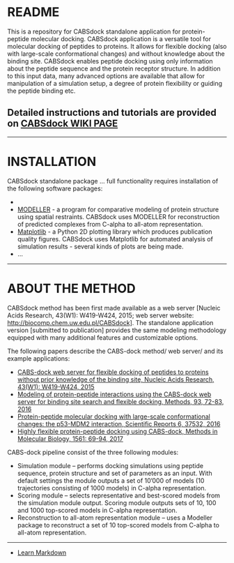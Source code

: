 # README #
This is a repository for CABSdock standalone application for protein-peptide molecular docking. CABSdock application is a versatile tool for molecular docking of peptides to proteins. It allows for flexible docking (also with large-scale conformational changes) and without knowledge about the binding site. CABSdock enables peptide docking using only information about the peptide sequence and the protein receptor structure. In addition to this input data, many advanced options are available that allow for manipulation of a simulation setup, a degree of protein flexibility or guiding the peptide binding etc.

## Detailed instructions and tutorials are provided on [CABSdock WIKI PAGE](https://bitbucket.org/lcbio/cabsdock/wiki/) ##

-------------------------------------------

# INSTALLATION #
CABSdock standalone package ... full functionality requires installation of the following software packages:

* 
* [MODELLER](https://salilab.org/modeller/) - a program for comparative modeling of protein structure using spatial restraints. CABSdock uses MODELLER for reconstruction of predicted complexes from C-alpha to all-atom representation. 
* [Matplotlib](https://matplotlib.org/) - a Python 2D plotting library which produces publication quality figures. CABSdock uses Matplotlib for automated analysis of simulation results - several kinds of plots are being made. 
* ...

--------------------------------------------

# ABOUT THE METHOD ###

CABSdock method has been first made available as a web server [Nucleic Acids Research, 43(W1): W419-W424, 2015; web server website: http://biocomp.chem.uw.edu.pl/CABSdock]. The standalone application version [submitted to publication] provides the same modeling methodology equipped with many additional features and customizable options.

The following papers describe the CABS-dock method/ web server/ and its example applications:

* [CABS-dock web server for flexible docking of peptides to proteins without prior knowledge of the binding site, Nucleic Acids Research, 43(W1): W419-W424, 2015](https://academic.oup.com/nar/article-lookup/doi/10.1093/nar/gkv456)
* [Modeling of protein-peptide interactions using the CABS-dock web server for binding site search and flexible docking, Methods, 93, 72-83, 2016](http://www.sciencedirect.com/science/article/pii/S1046202315300207)
* [Protein-peptide molecular docking with large-scale conformational changes: the p53-MDM2 interaction, Scientific Reports 6, 37532, 2016](https://www.nature.com/articles/srep37532)
* [Highly flexible protein-peptide docking using CABS-dock, Methods in Molecular Biology, 1561: 69-94, 2017](https://link.springer.com/protocol/10.1007%2F978-1-4939-6798-8_6)

CABS-dock pipeline consist of the three following modules:

* Simulation module – performs docking simulations using peptide sequence, protein structure and set of parameters as an input. With default settings the module outputs a set of 10’000 of models (10 trajectories consisting of 1000 models) in C-alpha representation.
* Scoring module – selects representative and best-scored models from the simulation module output. Scoring module outputs sets of 10, 100 and 1000 top-scored models in C-alpha representation.
* Reconstruction to all-atom representation module – uses a Modeller package to reconstruct a set of 10 top-scored models from C-alpha to all-atom representation.


--------------------
* [Learn Markdown](https://bitbucket.org/tutorials/markdowndemo)